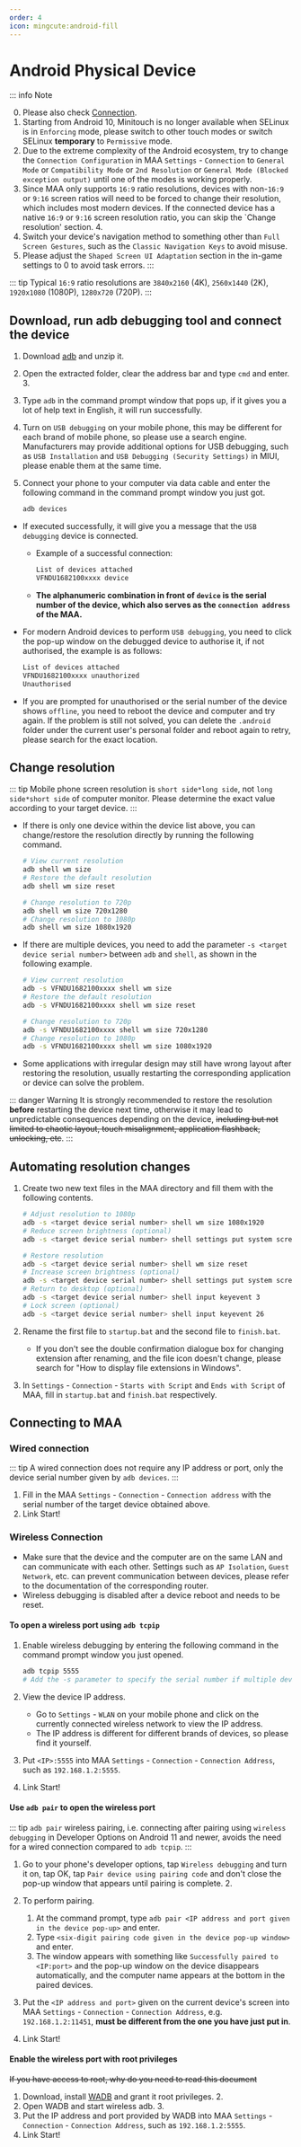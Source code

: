 ```yaml
---
order: 4
icon: mingcute:android-fill
---
```


# Android Physical Device

::: info Note

0. Please also check [Connection](../connection.md).
1. Starting from Android 10, Minitouch is no longer available when SELinux is in `Enforcing` mode, please switch to other touch modes or switch SELinux **temporary** to `Permissive` mode.
2. Due to the extreme complexity of the Android ecosystem, try to change the `Connection Configuration` in MAA `Settings` - `Connection` to `General Mode` or `Compatibility Mode` or `2nd Resolution` or `General Mode (Blocked exception output)` until one of the modes is working properly.
3. Since MAA only supports `16:9` ratio resolutions, devices with non-`16:9` or `9:16` screen ratios will need to be forced to change their resolution, which includes most modern devices. If the connected device has a native `16:9` or `9:16` screen resolution ratio, you can skip the `Change resolution' section. 4.
4. Switch your device's navigation method to something other than `Full Screen Gestures`, such as the `Classic Navigation Keys` to avoid misuse.
5. Please adjust the `Shaped Screen UI Adaptation` section in the in-game settings to 0 to avoid task errors.
:::

::: tip
Typical `16:9` ratio resolutions are `3840x2160` (4K), `2560x1440` (2K), `1920x1080` (1080P), `1280x720` (720P).
:::

## Download, run adb debugging tool and connect the device

1. Download [adb](https://dl.google.com/android/repository/platform-tools-latest-windows.zip) and unzip it.
2. Open the extracted folder, clear the address bar and type `cmd` and enter. 3.
3. Type `adb` in the command prompt window that pops up, if it gives you a lot of help text in English, it will run successfully.
4. Turn on `USB debugging` on your mobile phone, this may be different for each brand of mobile phone, so please use a search engine. Manufacturers may provide additional options for USB debugging, such as `USB Installation` and `USB Debugging (Security Settings)` in MIUI, please enable them at the same time.
5. Connect your phone to your computer via data cable and enter the following command in the command prompt window you just got.

   ```bash
   adb devices
   ```

- If executed successfully, it will give you a message that the ``USB debugging`` device is connected.

  - Example of a successful connection:

    ```bash
    List of devices attached
    VFNDU1682100xxxx device
    ```

  - **The alphanumeric combination in front of `device` is the serial number of the device, which also serves as the `connection address` of the MAA.**

- For modern Android devices to perform `USB debugging`, you need to click the pop-up window on the debugged device to authorise it, if not authorised, the example is as follows:

  ```bash
  List of devices attached
  VFNDU1682100xxxx unauthorized
  Unauthorised
  ```

- If you are prompted for unauthorised or the serial number of the device shows `offline`, you need to reboot the device and computer and try again. If the problem is still not solved, you can delete the `.android` folder under the current user's personal folder and reboot again to retry, please search for the exact location.

## Change resolution

::: tip
Mobile phone screen resolution is `short side*long side`, not `long side*short side` of computer monitor. Please determine the exact value according to your target device.
:::

- If there is only one device within the device list above, you can change/restore the resolution directly by running the following command.

  ```bash
  # View current resolution
  adb shell wm size
  # Restore the default resolution
  adb shell wm size reset

  # Change resolution to 720p
  adb shell wm size 720x1280
  # Change resolution to 1080p
  adb shell wm size 1080x1920
  ```

- If there are multiple devices, you need to add the parameter `-s <target device serial number>` between `adb` and `shell`, as shown in the following example.

  ```bash
  # View current resolution
  adb -s VFNDU1682100xxxx shell wm size
  # Restore the default resolution
  adb -s VFNDU1682100xxxx shell wm size reset

  # Change resolution to 720p
  adb -s VFNDU1682100xxxx shell wm size 720x1280
  # Change resolution to 1080p
  adb -s VFNDU1682100xxxx shell wm size 1080x1920
  ```

- Some applications with irregular design may still have wrong layout after restoring the resolution, usually restarting the corresponding application or device can solve the problem.

::: danger Warning
It is strongly recommended to restore the resolution **before** restarting the device next time, otherwise it may lead to unpredictable consequences depending on the device, ~~including but not limited to chaotic layout, touch misalignment, application flashback, unlocking, etc~~.
:::

## Automating resolution changes

1. Create two new text files in the MAA directory and fill them with the following contents.

   ```bash
   # Adjust resolution to 1080p
   adb -s <target device serial number> shell wm size 1080x1920
   # Reduce screen brightness (optional)
   adb -s <target device serial number> shell settings put system screen_brightness 1
   ```

   ```bash
   # Restore resolution
   adb -s <target device serial number> shell wm size reset
   # Increase screen brightness (optional)
   adb -s <target device serial number> shell settings put system screen_brightness 20
   # Return to desktop (optional)
   adb -s <target device serial number> shell input keyevent 3
   # Lock screen (optional)
   adb -s <target device serial number> shell input keyevent 26
   ```

2. Rename the first file to `startup.bat` and the second file to `finish.bat`.

   - If you don't see the double confirmation dialogue box for changing extension after renaming, and the file icon doesn't change, please search for "How to display file extensions in Windows".

3. In `Settings` - `Connection` - `Starts with Script` and `Ends with Script` of MAA, fill in `startup.bat` and `finish.bat` respectively.

## Connecting to MAA

### Wired connection

::: tip
A wired connection does not require any IP address or port, only the device serial number given by `adb devices`.
:::

1. Fill in the MAA `Settings` - `Connection` - `Connection address` with the serial number of the target device obtained above.
2. Link Start!

### Wireless Connection

- Make sure that the device and the computer are on the same LAN and can communicate with each other. Settings such as `AP Isolation`, `Guest Network`, etc. can prevent communication between devices, please refer to the documentation of the corresponding router.
- Wireless debugging is disabled after a device reboot and needs to be reset.

#### To open a wireless port using `adb tcpip`

1. Enable wireless debugging by entering the following command in the command prompt window you just opened.

   ```bash
   adb tcpip 5555
   # Add the -s parameter to specify the serial number if multiple devices are present.
   ```

2. View the device IP address.

   - Go to `Settings` - `WLAN` on your mobile phone and click on the currently connected wireless network to view the IP address.
   - The IP address is different for different brands of devices, so please find it yourself.

3. Put `<IP>:5555` into MAA `Settings` - `Connection` - `Connection Address`, such as `192.168.1.2:5555`.
4. Link Start!

#### Use `adb pair` to open the wireless port

::: tip
`adb pair` wireless pairing, i.e. connecting after pairing using `wireless debugging` in Developer Options on Android 11 and newer, avoids the need for a wired connection compared to `adb tcpip`.
:::

1. Go to your phone's developer options, tap `Wireless debugging` and turn it on, tap OK, tap `Pair device using pairing code` and don't close the pop-up window that appears until pairing is complete. 2.

2. To perform pairing.

   1. At the command prompt, type `adb pair <IP address and port given in the device pop-up>` and enter.
   2. Type `<six-digit pairing code given in the device pop-up window>` and enter.
   3. The window appears with something like `Successfully paired to <IP:port>` and the pop-up window on the device disappears automatically, and the computer name appears at the bottom in the paired devices.

3. Put the `<IP address and port>` given on the current device's screen into MAA `Settings` - `Connection` - `Connection Address`, e.g. `192.168.1.2:11451`, **must be different from the one you have just put in**.
4. Link Start!

#### Enable the wireless port with root privileges

~~If you have access to root, why do you need to read this document~~

1. Download, install [WADB](https://github.com/RikkaApps/WADB/releases) and grant it root privileges. 2.
2. Open WADB and start wireless adb. 3.
3. Put the IP address and port provided by WADB into MAA `Settings` - `Connection` - `Connection Address`, such as `192.168.1.2:5555`.
4. Link Start!

